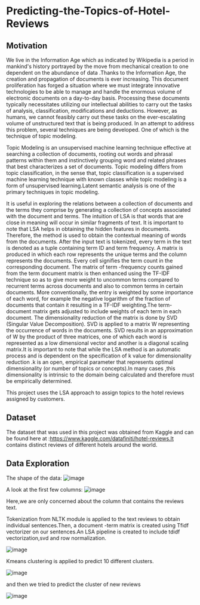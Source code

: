 # Predicting-the-Topics-of-Hotel-Reviews
## Motivation

We live in the Information Age which as indicated by Wikipedia is a period in mankind's history portrayed by the move from mechanical creation to one dependent on the abundance of data .Thanks to the Information Age, the creation and propagation of documents is ever increasing. This document proliferation has forged a situation where we must integrate innovative technologies to be able to manage and handle the enormous volume of electronic documents on a day-to-day basis. 
Processing these documents typically necessitates utilizing our intellectual abilities to carry out the tasks of analysis, classification, modifications and deductions. However, as humans, we cannot feasibly carry out these tasks on the ever-escalating volume of unstructured text that is being produced. In an attempt to address this problem, several techniques are being developed. One of which is the technique of topic modeling.

Topic Modeling is an unsupervised machine learning technique effective at searching a collection of documents, rooting out words and phrasal patterns within them and instinctively grouping word and related phrases that best characterizes a set of documents. Topic modeling differs from topic classification, in the sense that, topic classification is a supervised machine learning technique with known classes while topic modeling is a form of unsupervised learning.Latent semantic analysis is one of the primary techniques in topic modeling. 

It is useful in exploring the relations between a collection of documents and the terms they comprise by generating a collection of concepts associated with the document and terms. The intuition of LSA is that words that are close in meaning will occur in similar fragments of text. It is important to note that LSA helps in obtaining the hidden features in documents. Therefore, the method is used to obtain the contextual meaning of words from the documents. After the input text is tokenized, every term in the text is denoted as a tuple containing term ID and term frequency. A matrix is produced in which each row represents the unique terms and the column represents the documents. Every cell signifies the term count in the corresponding document. The matrix of term -frequency counts gained from the term document matrix is then enhanced using the TF-IDF technique so as to give more weight to uncommon terms compared to recurrent terms across documents and also to common terms in certain documents. More conventionally, the entry is weighted by some importance of each word, for example the negative logarithm of the fraction of documents that contain it resulting in a TF-IDF weighting.The term-document matrix gets adjusted to include weights of each term in each document. The dimensionality reduction of the matrix is done by SVD (Singular Value Decomposition). SVD is applied to a matrix W representing the occurrence of words in the documents. SVD results in an approximation of W by the product of three matrices, one of which each word is represented as a low dimensional vector and another is a diagonal scaling matrix.It is important to note that while the LSA method is an automatic process and is dependent on the specification of k value for dimensionality reduction .k is an open, empirical parameter that represents optimal dimensionality (or number of topics or concepts).In many cases ,this dimensionality is intrinsic to the domain being calculated and therefore must be empirically determined.

This project uses the LSA approach to assign topics to the hotel reviews assigned by customers.

## Dataset
The dataset that was used in this project was obtained from Kaggle and can be found here at :https://www.kaggle.com/datafiniti/hotel-reviews.It contains distinct reviews of different hotels around the world.

## Data Exploration
The shape of the data:
![image](https://user-images.githubusercontent.com/67794705/89720990-25462380-d9d0-11ea-9e6d-ec56a8aa1bf9.png)

A look at the first few columns:
![image](https://user-images.githubusercontent.com/67794705/89720981-fc259300-d9cf-11ea-8292-fe9457496be4.png)

Here,we are only concerned about the column that contains the reviews text.

Tokenization from NLTK module is applied to the text reviews to obtain individual sentences.Then, a document -term matrix is created using Tfidf vectorizer on our sentences.An LSA pipeline is created to include tdidf vectorization,svd and row normalization.

![image](https://user-images.githubusercontent.com/67794705/89721121-b23dac80-d9d1-11ea-8c3d-a4ffcb0deb0c.png)

Kmeans clustering is applied to predict 10 different clusters.

![image](https://user-images.githubusercontent.com/67794705/89721156-02b50a00-d9d2-11ea-9eac-198962266f8d.png)

and then we tried to predict the cluster of new reviews

![image](https://user-images.githubusercontent.com/67794705/89721169-2a0bd700-d9d2-11ea-999f-08f3c66faee4.png)
